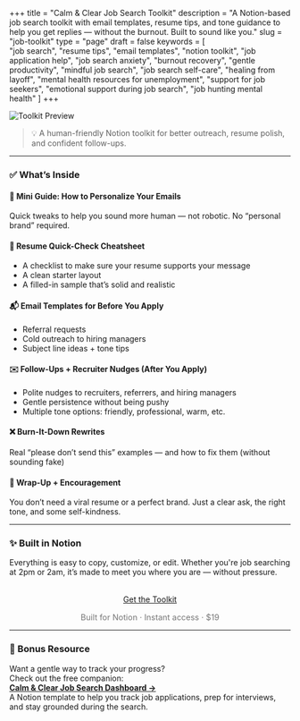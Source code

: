 +++
title = "Calm & Clear Job Search Toolkit"
description = "A Notion-based job search toolkit with email templates, resume tips, and tone guidance to help you get replies — without the burnout. Built to sound like you."
slug = "job-toolkit"
type = "page"
draft = false
keywords = [  
  "job search", "resume tips", "email templates", "notion toolkit", "job application help",
  "job search anxiety", "burnout recovery", "gentle productivity", "mindful job search",
  "job search self-care", "healing from layoff", "mental health resources for unemployment",
  "support for job seekers", "emotional support during job search", "job hunting mental health"
]
+++

![Toolkit Preview](/images/job-toolkit/job-toolkit-cover.png)

> 💡 A human-friendly Notion toolkit for better outreach, resume polish, and confident follow-ups.

---

### ✅ What’s Inside

#### 🧠 Mini Guide: How to Personalize Your Emails  
Quick tweaks to help you sound more human — not robotic. No “personal brand” required.

#### 📄 Resume Quick-Check Cheatsheet  
- A checklist to make sure your resume supports your message  
- A clean starter layout
- A filled-in sample that’s solid and realistic

#### 📬 Email Templates for Before You Apply  
- Referral requests  
- Cold outreach to hiring managers  
- Subject line ideas + tone tips

#### ✉️ Follow-Ups + Recruiter Nudges (After You Apply)  
- Polite nudges to recruiters, referrers, and hiring managers
- Gentle persistence without being pushy
- Multiple tone options: friendly, professional, warm, etc.

#### ❌ Burn-It-Down Rewrites  
Real “please don’t send this” examples — and how to fix them (without sounding fake)

#### 🌿 Wrap-Up + Encouragement  
You don’t need a viral resume or a perfect brand. Just a clear ask, the right tone, and some self-kindness.

---

### ✨ Built in Notion  
Everything is easy to copy, customize, or edit. Whether you're job searching at 2pm or 2am, it’s made to meet you where you are — without pressure.

<div style="text-align: center; margin-top: 2rem;">
  <a class="gumroad-button" href="https://steadyspace.gumroad.com/l/calmjobtoolkit">Get the Toolkit</a>
  <p style="font-size: 0.9rem; color: #777;">Built for Notion · Instant access · $19</p>
</div>

---

### 🌱 Bonus Resource  
Want a gentle way to track your progress?  
Check out the free companion:  
[**Calm & Clear Job Search Dashboard →**](https://steadyspace.gumroad.com/l/calmjobdashboard)  
A Notion template to help you track job applications, prep for interviews, and stay grounded during the search.
